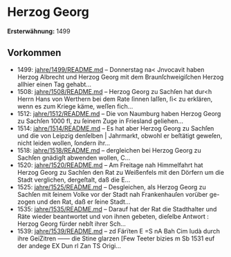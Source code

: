 # Herzog Georg

**Ersterwähnung:** 1499

## Vorkommen
- 1499: [jahre/1499/README.md](../jahre/1499/README.md) – Donnerstag na< Jnvocavit haben Herzog Albrecht
und Herzog Georg mit dem Braunſchweigiſchen Herzog
allhier einen Tag gehabt...
- 1508: [jahre/1508/README.md](../jahre/1508/README.md) – Herzog Georg zu Sachſen hat dur<h Herrn Hans von
Werthern bei dem Rate ſinnen laſſen, ſi< zu erklären,
wenn es zum Kriege käme, weſſen fich...
- 1512: [jahre/1512/README.md](../jahre/1512/README.md) – Die von Naumburg haben Herzog Georg zu Sachſen
1000 fl, zu ſeinem Zuge in Friesland geliehen...
- 1514: [jahre/1514/README.md](../jahre/1514/README.md) – Es hat aber
Herzog Georg zu Sachſen und die von Leipzig denſelben |
Jahrmarkt, obwohl er beſtätigt geweſen, nicht leiden wollen,
ſondern ihr...
- 1518: [jahre/1518/README.md](../jahre/1518/README.md) – dergleichen bei Herzog Georg zu Sachſen
gnädigſt abwenden wollen, C...
- 1520: [jahre/1520/README.md](../jahre/1520/README.md) – Am Freitage nah Himmelfahrt hat Herzog Georg zu
Sachſen den Rat zu Weißenfels mit den Dörfern um die
Stadt verglichen, dergeſtalt, daß die E...
- 1525: [jahre/1525/README.md](../jahre/1525/README.md) – Desgleichen, als Herzog Georg zu Sachſen mit ſeinem
Volke vor der Stadt nah Frankenhauſen vorüber ge-
zogen und den Rat, daß er ſeine Stadt...
- 1535: [jahre/1535/README.md](../jahre/1535/README.md) – Darauf hat der Rat die Stadthalter und Räte
wieder beantwortet und von ihnen gebeten, dieſelbe Antwort :
Herzog Georg fürder nebſt ihrer Sch...
- 1539: [jahre/1539/README.md](../jahre/1539/README.md) – zd Färïten E =S
nA Bah Cim Iudà durch ihre GeiZitren ——
die Stine glarzen [Few Teeter bizies m
Sb 1531 euf der andege EX Dun rl Zan TS
Origi...
